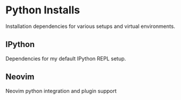 # Python Installs

Installation dependencies for various setups and virtual environments.

## IPython

Dependencies for my default IPython REPL setup.

## Neovim

Neovim python integration and plugin support
